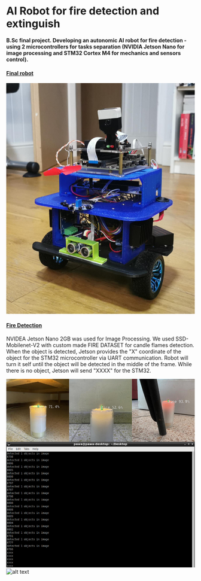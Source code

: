 # AI Robot for fire detection and extinguish
<b>B.Sc final project. Developing an autonomic AI robot for fire detection - using 2 microcontrollers for tasks separation (NVIDIA Jetson Nano for image processing and STM32 Cortex M4 for mechanics and sensors control).</b>


#### <ins>Final robot</ins>
![alt text](https://github.com/pawelgates/AI-Robot-for-fire-detection/blob/main/PICS/robot.JPG)

#### <ins>Fire Detection</ins>
NVIDEA Jetson Nano 2GB was used for Image Processing. We used SSD-Mobilenet-V2 with custom made FIRE DATASET for candle flames detection. When the object is detected, Jetson provides the "X" coordinate of the object for the STM32 microcontroller via UART communication. Robot will turn it self until the object will be detected in the middle of the frame. While there is no object, Jetson will send "XXXX" for the STM32.

![alt text](https://github.com/pawelgates/AI-Robot-for-fire-detection/blob/main/PICS/fire-detection.png)
![alt text](https://github.com/pawelgates/AI-Robot-for-fire-detection/blob/main/PICS/IMG_5235.JPG)

